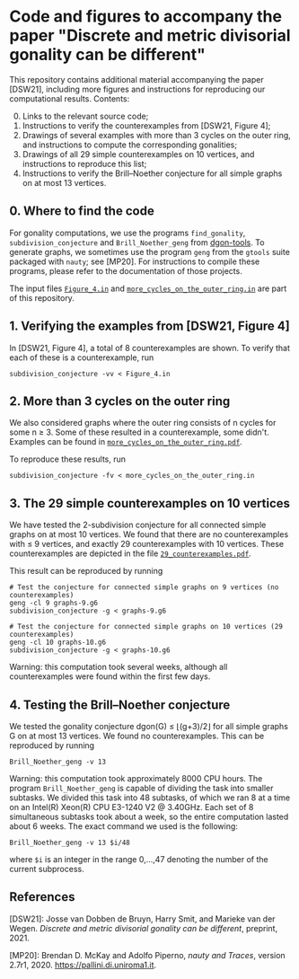 # Code and figures to accompany the paper "Discrete and metric divisorial gonality can be different"

This repository contains additional material accompanying the paper [DSW21], including more figures and instructions for reproducing our computational results.
Contents:

   0. Links to the relevant source code;
   1. Instructions to verify the counterexamples from [DSW21, Figure 4];
   2. Drawings of several examples with more than 3 cycles on the outer ring, and instructions to compute the corresponding gonalities;
   3. Drawings of all 29 simple counterexamples on 10 vertices, and instructions to reproduce this list;
   4. Instructions to verify the Brill–Noether conjecture for all simple graphs on at most 13 vertices.


## 0. Where to find the code
For gonality computations, we use the programs `find_gonality`, `subdivision_conjecture` and `Brill_Noether_geng` from [dgon-tools](https://github.com/gonality/dgon-tools/).
To generate graphs, we sometimes use the program `geng` from the `gtools` suite packaged with `nauty`; see [MP20].
For instructions to compile these programs, please refer to the documentation of those projects.

The input files [`Figure_4.in`](Figure_4.in) and [`more_cycles_on_the_outer_ring.in`](more_cycles_on_the_outer_ring.in) are part of this repository.


## 1. Verifying the examples from [DSW21, Figure 4]
In [DSW21, Figure 4], a total of 8 counterexamples are shown.
To verify that each of these is a counterexample, run
```
subdivision_conjecture -vv < Figure_4.in
```


## 2. More than 3 cycles on the outer ring
We also considered graphs where the outer ring consists of n cycles for some n ≥ 3.
Some of these resulted in a counterexample, some didn't.
Examples can be found in [`more_cycles_on_the_outer_ring.pdf`](more_cycles_on_the_outer_ring.pdf).

To reproduce these results, run
```
subdivision_conjecture -fv < more_cycles_on_the_outer_ring.in
```


## 3. The 29 simple counterexamples on 10 vertices
We have tested the 2-subdivision conjecture for all connected simple graphs on at most 10 vertices.
We found that there are no counterexamples with ≤ 9 vertices, and exactly 29 counterexamples with 10 vertices.
These counterexamples are depicted in the file [`29_counterexamples.pdf`](29_counterexamples.pdf).

This result can be reproduced by running
```
# Test the conjecture for connected simple graphs on 9 vertices (no counterexamples)
geng -cl 9 graphs-9.g6
subdivision_conjecture -g < graphs-9.g6

# Test the conjecture for connected simple graphs on 10 vertices (29 counterexamples)
geng -cl 10 graphs-10.g6
subdivision_conjecture -g < graphs-10.g6
```
Warning: this computation took several weeks, although all counterexamples were found within the first few days.



## 4. Testing the Brill–Noether conjecture
We tested the gonality conjecture dgon(G) ≤ ⌊(g+3)/2⌋ for all simple graphs G on at most 13 vertices.
We found no counterexamples.
This can be reproduced by running
```
Brill_Noether_geng -v 13
```
Warning: this computation took approximately 8000 CPU hours.
The program `Brill_Noether_geng` is capable of dividing the task into smaller subtasks.
We divided this task into 48 subtasks, of which we ran 8 at a time on an Intel(R) Xeon(R) CPU E3-1240 V2 @ 3.40GHz.
Each set of 8 simultaneous subtasks took about a week, so the entire computation lasted about 6 weeks.
The exact command we used is the following:
```
Brill_Noether_geng -v 13 $i/48
```
where `$i` is an integer in the range 0,...,47 denoting the number of the current subprocess.



## References

  [DSW21]: Josse van Dobben de Bruyn, Harry Smit, and Marieke van der Wegen. *Discrete and metric divisorial gonality can be different*, preprint, 2021.
  
  [MP20]: Brendan D. McKay and Adolfo Piperno, *nauty and Traces*, version 2.7r1, 2020. https://pallini.di.uniroma1.it.
